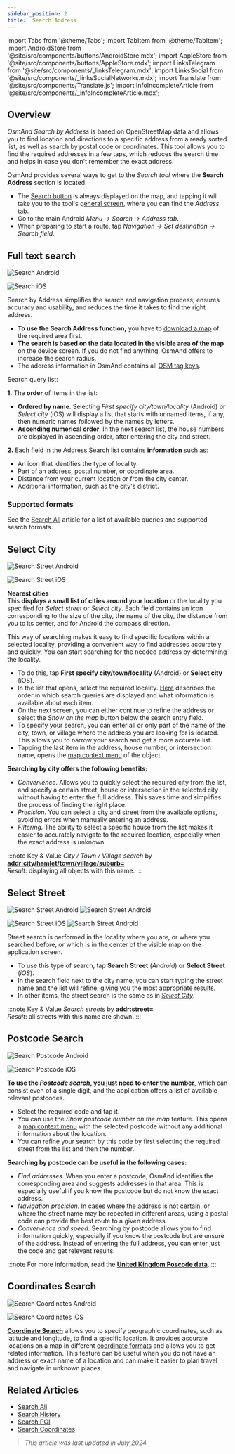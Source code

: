 ```yaml
---
sidebar_position: 2
title:  Search Address
---
```


import Tabs from '@theme/Tabs';
import TabItem from '@theme/TabItem';
import AndroidStore from '@site/src/components/buttons/AndroidStore.mdx';
import AppleStore from '@site/src/components/buttons/AppleStore.mdx';
import LinksTelegram from '@site/src/components/_linksTelegram.mdx';
import LinksSocial from '@site/src/components/_linksSocialNetworks.mdx';
import Translate from '@site/src/components/Translate.js';
import InfoIncompleteArticle from '@site/src/components/_infoIncompleteArticle.mdx';

<InfoIncompleteArticle/>

## Overview

*OsmAnd Search by Address* is based on OpenStreetMap data and allows you to find location and directions to a specific address from a ready sorted list, as well as search by postal code or coordinates. This tool allows you to find the required addresses in a few taps, which reduces the search time and helps in case you don't remember the exact address.  

OsmAnd provides several ways to get to the *Search tool* where the **Search Address** section is located.

- The [Search button](../widgets/map-buttons.md#search) is always displayed on the map, and tapping it will take you to the tool's [general screen](#full-text-search), where you can find the *Address* tab.
- Go to the main Android *Menu → Search → Address tab*.
- When preparing to start a route, tap *Navigation → Set destination → Search field*.  


## Full text search

<Tabs groupId="operating-systems">

<TabItem value="android" label="Android">

![Search Android](@site/static/img/search/search_address_2_andr.png)

</TabItem>

<TabItem value="ios" label="iOS">

![Search iOS](@site/static/img/search/street_search_ios.png)  

</TabItem>

</Tabs>

Search by Address simplifies the search and navigation process, ensures accuracy and usability, and reduces the time it takes to find the right address.  

- **To use the Search Address function,** you have to [download a map](../start-with/download-maps.md) of the required area first.
- **The search is based on the data located in the visible area of the map** on the device screen. If you do not find anything, OsmAnd offers to increase the search radius.
- The address information in OsmAnd contains all [OSM tag keys](https://wiki.openstreetmap.org/w/index.php?title=Key:addr).


Search query list:

**1.** The **order** of items in the list:

- **Ordered by name**. Selecting *First specify city/town/locality* (Android) or *Select city* (iOS) will display a list that starts with unnamed items, if any, then numeric names followed by the names by letters.
- **Ascending numerical order**. In the next search list, the house numbers are displayed in ascending order, after entering the city and street.

**2.** Each field in the Address Search list contains **information** such as:

- An icon that identifies the type of locality.
- Part of an address, postal number, or coordinate area.
- Distance from your current location or from the city center.
- Additional information, such as the city's district.


### Supported formats

See the [Search All](./search-all.md#basic-queries) article for a list of available queries and supported search formats.


## Select City

<Tabs groupId="operating-systems">

<TabItem value="android" label="Android">

![Search Street Android](@site/static/img/search/town_search_android.png)

</TabItem>

<TabItem value="ios" label="iOS">

![Search Street iOS](@site/static/img/search/town_search_ios.png)

</TabItem>

</Tabs>

**Nearest cities**  
    This **displays a small list of cities around your location** or the locality you specified for *Select street* or *Select city*. Each field contains an icon corresponding to the size of the city, the name of the city, the distance from you to its center, and for Android the compass direction.

This way of searching makes it easy to find specific locations within a selected locality, providing a convenient way to find addresses accurately and quickly. You can start searching for the needed address by determining the locality.

- To do this, tap **First specify city/town/locality** (Android) or **Select city** (iOS).
- In the list that opens, select the required locality. [Here](#full-text-search) describes the order in which search queries are displayed and what information is available about each item.
- On the next screen, you can either continue to refine the address or select the *Show on the map* button below the search entry field.
- To specify your search, you can enter all or only part of the name of the city, town, or village where the address you are looking for is located. This allows you to narrow your search and get a more accurate list.
- Tapping the last item in the address, house number, or intersection name, opens the [map context menu](../map/map-context-menu.md#select-an-object-short-tap) of the object.  

**Searching by city offers the following benefits:**

- *Convenience*. Allows you to quickly select the required city from the list, and specify a certain street, house or intersection in the selected city without having to enter the full address. This saves time and simplifies the process of finding the right place.
- *Precision.* You can select a city and street from the available options, avoiding errors when manually entering an address.
- *Filtering.* The ability to select a specific house from the list makes it easier to accurately navigate to the required location, especially when the exact address is unknown.  

:::note Key & Value
*City / Town / Village search* by [**addr:city/hamlet/town/village/suburb=**](https://wiki.openstreetmap.org/w/index.php?title=Key:addr)  
*Result*: displaying all objects with this name.
:::


## Select Street

<Tabs groupId="operating-systems">

<TabItem value="android" label="Android">

![Search Street Android](@site/static/img/search/street_search.png) ![Search Street Android](@site/static/img/search/street_search_1.png)

</TabItem>

<TabItem value="ios" label="iOS">

![Search Street iOS](@site/static/img/search/address_street_search_3_ios.png) ![Search Street Android](@site/static/img/search/address_street_search_4_ios.png)

</TabItem>

</Tabs>

Street search is performed in the locality where you are, or where you searched before, or which is in the center of the visible map on the application screen.

- To use this type of search, tap **Search Street** (*Android*) or **Select Street** (*iOS*).
- In the search field next to the city name, you can start typing the street name and the list will refine, giving you the most appropriate results.
- In other items, the street search is the same as in [*Select City*](#select-city).

:::note Key & Value
*Search streets* by [**addr:street=**](https://wiki.openstreetmap.org/w/index.php?title=Key:addr)  
*Result*: all streets with this name are shown.
:::


## Postcode Search

<Tabs groupId="operating-systems">

<TabItem value="android" label="Android">

![Search Postcode Android](@site/static/img/search/postcode_android.png)

</TabItem>

<TabItem value="ios" label="iOS">

![Search Postcode iOS](@site/static/img/search/postcode_ios.png)

</TabItem>

</Tabs>

**To use the *Postcode search*, you just need to enter the number**, which can consist even of a single digit, and the application offers a list of available relevant postcodes.

- Select the required code and tap it.
- You can use the *Show *postcode number* on the map* feature. This opens a [map context menu](../map/map-context-menu.md#select-an-object-short-tap) with the selected postcode without any additional information about the location.
- You can refine your search by this code by first selecting the required street from the list and then the number.

**Searching by postcode can be useful in the following cases:**

- *Find addresses*. When you enter a postcode, OsmAnd identifies the corresponding area and suggests addresses in that area. This is especially useful if you know the postcode but do not know the exact address.
- *Navigation precision*. In cases where the address is not certain, or where the street name may be repeated in different areas, using a postal code can provide the best route to a given address.
- *Convenience and speed*. Searching by postcode allows you to find information quickly, especially if you know the postcode but are unsure of the address. Instead of entering the full address, you can enter just the code and get relevant results.  

:::note
For more information, read the **[United Kingdom Poscode data](https://github.com/hvdwolf/OsmAnd-UKpostcodes/releases)**.
:::


## Coordinates Search

<Tabs groupId="operating-systems">

<TabItem value="android" label="Android">

![Search Coordinates Android](@site/static/img/search/coordinates_search_android.png)

</TabItem>

<TabItem value="ios" label="iOS">

![Search Coordinates iOS](@site/static/img/search/coordinates_search_ios.png)

</TabItem>

</Tabs>

[**Coordinate Search**](../search/search-coordinates.md) allows you to specify geographic coordinates, such as latitude and longitude, to find a specific location. It provides accurate locations on a map in different [coordinate formats](../search/search-coordinates.md#coordinates-search) and allows you to get related information. This feature can be useful when you do not have an address or exact name of a location and can make it easier to plan travel and navigate in unknown places.  


## Related Articles

- [Search All](./search-all.md)
- [Search History](./search-history.md)
- [Search POI](./search-poi.md)
- [Search Coordinates](./search-coordinates.md)

> *This article was last updated in July 2024*
